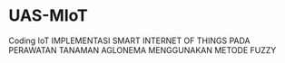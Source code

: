 # UAS-MIoT
Coding IoT IMPLEMENTASI SMART INTERNET OF THINGS PADA PERAWATAN TANAMAN AGLONEMA MENGGUNAKAN METODE FUZZY
